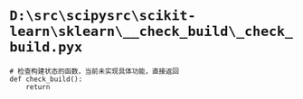 # `D:\src\scipysrc\scikit-learn\sklearn\__check_build\_check_build.pyx`

```
# 检查构建状态的函数，当前未实现具体功能，直接返回
def check_build():
    return
```